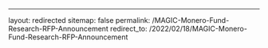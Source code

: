 ---
layout: redirected
sitemap: false
permalink: /MAGIC-Monero-Fund-Research-RFP-Announcement
redirect_to: /2022/02/18/MAGIC-Monero-Fund-Research-RFP-Announcement
